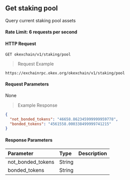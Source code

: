 ## Get staking pool

Query current staking pool assets

#### Rate Limit: 6 requests per second

#### HTTP Request

`GET okexchain/v1/staking/pool`

> Request Example

```wiki
https://exchainrpc.okex.org/okexchain/v1/staking/pool
```

#### Request Parameters

None
> Example Response

```json
{
  "not_bonded_tokens": "46658.862345999999959778",
  "bonded_tokens": "4561558.000338499999741215"
}
```

#### Response Parameters

| **Parameter** | **Type** | **Description**                                                                                                                                                                                                                                                      |
| :----------------- | :------- | :------------------------------------------------------------------------------------------------------------------------------------------------------------------------------------------------------------------------------------------------------------------- |
|  not_bonded_tokens     | String    | 				|
|  bonded_tokens         | String    | 				|